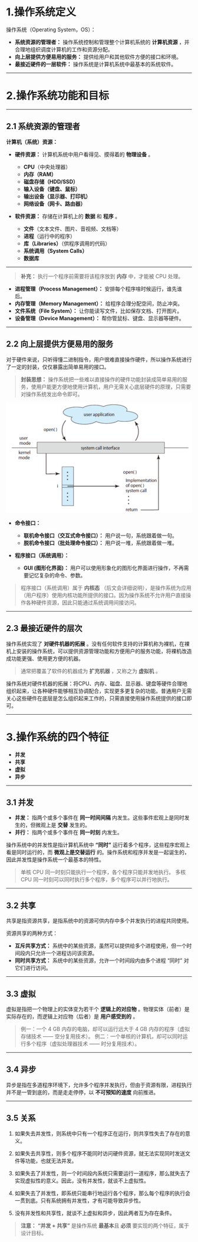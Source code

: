 # 1.操作系统定义

操作系统（Operating System，OS）：
- **系统资源的管理者：** 操作系统控制和管理整个计算机系统的 **计算机资源** ，并合理地组织调度计算机的工作和资源分配。
- **向上层提供方便易用的服务：** 提供给用户和其他软件方便的接口和环境。
- **最接近硬件的一层软件：** 操作系统是计算机系统中最基本的系统软件。

---

# 2.操作系统功能和目标

---

## 2.1 系统资源的管理者

**计算机（系统）资源：**
- **硬件资源：** 计算机系统中用户看得见、摸得着的 **物理设备** 。
  - **CPU**（中央处理器）
  - **内存（RAM）**
  - **磁盘存储（HDD/SSD）**
  - **输入设备（键盘、鼠标）**
  - **输出设备（显示器、打印机）**
  - **网络设备（网卡、路由器）**

- **软件资源：** 存储在计算机上的 **数据** 和 **程序** 。
  - **文件**（文本文件、图片、音视频、文档等）
  - **进程**（运行中的程序）
  - **库（Libraries）**（供程序调用的代码）
  - **系统调用（System Calls）**
  - **数据库**

---

> **补充：** 执行一个程序前需要将该程序放到 **内存** 中，才能被 CPU 处理。

- **进程管理（Process Management）：** 安排每个程序啥时候运行，谁先谁后。
- **内存管理（Memory Management）：** 给程序合理分配空间，防止冲突。
- **文件系统（File System）：** 让你能读写文件，比如保存文档、打开图片。
- **设备管理（Device Management）：** 帮你管鼠标、键盘、显示器等硬件。

---

## 2.2 向上层提供方便易用的服务

对于硬件来说，只听得懂二进制指令，用户很难直接操作硬件，所以操作系统进行了一定的封装，仅仅暴露出简单易用的接口。

> **封装思想：** 操作系统把一些难以直接操作的硬件功能封装成简单易用的服务，使用户能更方便地使用计算机，用户无需关心底层硬件的原理，只需要对操作系统发出命令即可。

![alt text](imgs/操作系统向上层提供方便易用的服务.png)

- **命令接口：**
  - **联机命令接口（交互式命令接口）：** 用户说一句，系统跟着做一句。
  - **脱机命令接口（批处理命令接口）：** 用户说一堆，系统跟着做一堆。

- **程序接口（系统调用）：**
  - **GUI (图形化界面)：** 用户可以使用形象化的图形化界面进行操作，不再需要记忆复杂的命令、参数。

> 程序接口（系统调用）属于 **内核态** （后文会详细说明），是操作系统为应用（用户程序）使用内核功能所提供的接口。因为操作系统不允许用户直接操作各种硬件资源，因此只能通过系统调用间接访问。

---

## 2.3 最接近硬件的层次

操作系统实现了 **对硬件机器的拓展** 。没有任何软件支持的计算机称为裸机，在裸机上安装的操作系统，可以提供资源管理功能和方便用户的服务功能，将裸机改造成功能更强、使用更方便的机器。

> 通常把覆盖了软件的机器成为 **扩充机器** ，又称之为 **虚拟机** 。

操作系统对硬件机器的拓展：将CPU、内存、磁盘、显示器、键盘等硬件合理地组织起来，让各种硬件能够相互协调配合，实现更多更复杂的功能。普通用户无需关心这些硬件在底层是怎么组织起来工作的，只需直接使用操作系统提供的接口即可。

---

# 3.操作系统的四个特征

- **并发**
- **共享**
- **虚拟**
- **异步**

---

## 3.1 并发

- **并发：** 指两个或多个事件在 **同一时间间隔** 内发生。这些事件宏观上是同时发生的，但微观上是 **交替** 发生的。
- **并行：** 指两个或多个事件在 **同一时刻** 内发生。

操作系统中的并发性是指计算机系统中 **“同时”** 运行着多个程序，这些程序宏观上看是同时运行的，而 **微观上是交替运行** 的。操作系统和程序并发是一起诞生的，因此并发性是操作系统一个最基本的特性。

> 单核 CPU 同一时刻只能执行一个程序，各个程序只能并发地执行。
> 多核 CPU 同一时刻可以同时执行多个程序，多个程序可以并行地执行。

---

## 3.2 共享

共享是指资源共享，是指系统中的资源可供内存中多个并发执行的进程共同使用。

资源共享的两种方式：
- **互斥共享方式：** 系统中的某些资源，虽然可以提供给多个进程使用，但一个时间段内只允许一个进程访问该资源。
- **同时共享方式：** 系统中的某些资源，允许一个时间段内由多个进程 “同时” 对它们进行访问。

---

## 3.3 虚拟

虚拟是指把一个物理上的实体变为若干个 **逻辑上的对应物** 。物理实体（前者）是实际存在的，而逻辑上对应物（后者）是 **用户感受到的** 。

> 例一：一个 4 GB 内存的电脑，却可以运行远大于 4 GB 内存的程序（虚拟存储技术 —— 空分复用技术）。
> 例二：一个单核的计算机，却可以同时运行多个程序（虚拟处理器技术 —— 时分复用技术）。

---

## 3.4 异步

异步是指在多道程序环境下，允许多个程序并发执行，但由于资源有限，进程执行并不是一管到底的，而是走走停停，以 **不可预知的速度** 向前推进。

---

## 3.5 关系

1. 如果失去并发性，则系统中只有一个程序正在运行，则共享性失去了存在的意义。

2. 如果失去共享性，则多个程序不能同时访问硬件资源，就无法实现同时发送文件等功能，也就无法并发。

3. 如果失去了并发性，则一个时间段内系统只需要运行一道程序，那么就失去了实现虚拟性的意义。因此，没有并发性，就谈不上虚拟性。

4. 如果失去了并发性，即系统只能串行地运行各个程序，那么每个程序的执行会一贯到底。只有系统拥有并发性，才有可能导致异步性。

5. 没有并发性和共享性，就谈不上虚拟和异步，因此两者互为存在条件。

> **注意：** **“并发 + 共享”** 是操作系统 **最基本**且 **必须** 要实现的两个特征，属于设计目标。